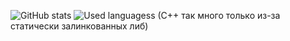 ![GitHub stats](https://github-readme-stats.vercel.app/api?username=GrigLog&theme=tokyonight)
![Used languagess](https://github-readme-stats.vercel.app/api/top-langs/?username=GrigLog&layout=compact&exclude_repo=Thaumcraft-6-6&langs_count=10&theme=tokyonight)
(С++ так много только из-за статически залинкованных либ)
